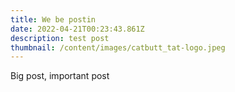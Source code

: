 ```yaml
---
title: We be postin
date: 2022-04-21T00:23:43.861Z
description: test post
thumbnail: /content/images/catbutt_tat-logo.jpeg
---
```

Big post, important post